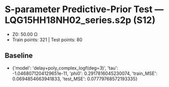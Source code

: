 # S-parameter Predictive-Prior Test — LQG15HH18NH02_series.s2p (S12)
- Z0: 50.00 Ω
- Train points: 321  |  Test points: 80

## Baseline
- {'model': 'delay+poly_complex_logf(deg=3)', 'tau': -1.0468071204129651e-11, 'phi0': 0.2917816045230074, 'train_MSE': 0.0694854663941833, 'test_MSE': 0.07779768572193335}